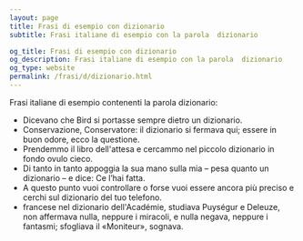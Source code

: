 ```yaml
---
layout: page
title: Frasi di esempio con dizionario 
subtitle: Frasi italiane di esempio con la parola  dizionario

og_title: Frasi di esempio con dizionario 
og_description: Frasi italiane di esempio con la parola  dizionario
og_type: website
permalink: /frasi/d/dizionario.html
---
```


Frasi italiane di esempio contenenti la parola dizionario:


- Dicevano che Bird si portasse sempre dietro un dizionario.
- Conservazione, Conservatore: il dizionario si fermava qui; essere in buon odore, ecco la questione.
- Prendemmo il libro dell'attesa e cercammo nel piccolo dizionario in fondo ovulo cieco.
- Di tanto in tanto appoggia la sua mano sulla mia – pesa quanto un dizionario – e dice: Ce l’hai fatta.
- A questo punto vuoi controllare o forse vuoi essere ancora più preciso e cerchi sul dizionario del tuo telefono.
- francese nel dizionario dell'Académie, studiava Puységur e Deleuze, non affermava nulla, neppure i miracoli, e nulla negava, neppure i fantasmi; sfogliava il «Moniteur», sognava.
